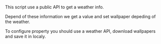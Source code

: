 This script use a public API to get a weather info.

Depend of these information we get a value and set wallpaper depeding of the weather.

To configure property you should use a weather API, download wallpapers and save it in localy.

